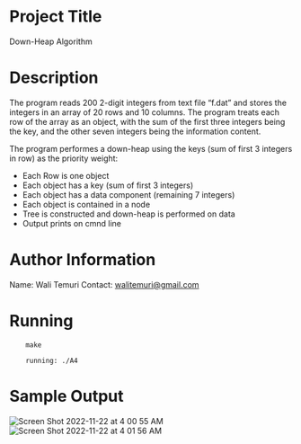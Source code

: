 # Project Title

Down-Heap Algorithm

# Description

The program reads 200 2-digit integers from text file “f.dat” and stores the
integers in an array of 20 rows and 10 columns. The program treats each row of the array as
an object, with the sum of the first three integers being the key, and the other seven integers
being the information content. 

The program performes a down-heap using the keys (sum of first 3 integers in row) as the priority weight:

* Each Row is one object
* Each object has a key (sum of first 3 integers)
* Each object has a data component (remaining 7 integers)
* Each object is contained in a node
* Tree is constructed and down-heap is performed on data
* Output prints on cmnd line

# Author Information

Name: Wali Temuri
Contact: walitemuri@gmail.com

# Running

```
    make
```

```
    running: ./A4
```

# Sample Output
![Screen Shot 2022-11-22 at 4 00 55 AM](https://user-images.githubusercontent.com/108627530/203271266-4ae274a2-94be-44ca-a7ed-a381f9952fe9.png)
![Screen Shot 2022-11-22 at 4 01 56 AM](https://user-images.githubusercontent.com/108627530/203271296-8b9cb7bd-d1c0-4cf4-bf53-b941ca3fd252.png)
